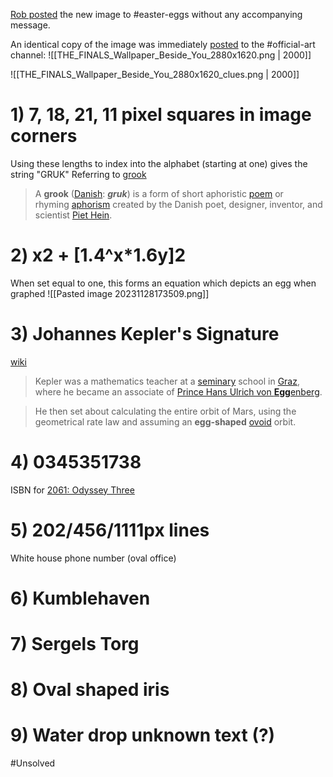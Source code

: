 [Rob posted](https://discord.com/channels/1008696016318513243/1011929497139953744/1050825892231913582) the new image to \#easter-eggs without any accompanying message.

An identical copy of the image was immediately [posted](https://discord.com/channels/1008696016318513243/1031539174743998526/1050825928114176030) to the \#official-art channel:
![[THE_FINALS_Wallpaper_Beside_You_2880x1620.png | 2000]]
 
![[THE_FINALS_Wallpaper_Beside_You_2880x1620_clues.png | 2000]]

# 1) 7, 18, 21, 11 pixel squares in image corners
Using these lengths to index into the alphabet (starting at one) gives the string "GRUK"
Referring to [grook](https://en.wikipedia.org/wiki/Grook) 
> A **grook** ([Danish](https://en.wikipedia.org/wiki/Danish_language "Danish language"): _**gruk**_) is a form of short aphoristic [poem](https://en.wikipedia.org/wiki/Poetry "Poetry") or rhyming [aphorism](https://en.wikipedia.org/wiki/Aphorism "Aphorism") created by the Danish poet, designer, inventor, and scientist [Piet Hein](https://en.wikipedia.org/wiki/Piet_Hein_(scientist)).

# 2) x2 + \[1.4^x\*1.6y]2
When set equal to one, this forms an equation which depicts an egg when graphed
![[Pasted image 20231128173509.png]]

# 3) Johannes Kepler's Signature
[wiki](https://en.wikipedia.org/wiki/Johannes_Kepler)
> Kepler was a mathematics teacher at a [seminary](https://en.wikipedia.org/wiki/Seminary "Seminary") school in [Graz](https://en.wikipedia.org/wiki/Graz "Graz"), where he became an associate of [Prince Hans Ulrich von **Egg**enberg](https://en.wikipedia.org/wiki/Hans_Ulrich_von_Eggenberg "Hans Ulrich von Eggenberg").

> He then set about calculating the entire orbit of Mars, using the geometrical rate law and assuming an **egg-shaped** [ovoid](https://en.wikipedia.org/wiki/Ovoid) orbit.

# 4) 0345351738
ISBN for [2061: Odyssey Three](https://en.wikipedia.org/wiki/2061:_Odyssey_Three)

# 5) 202/456/1111px lines
White house phone number (oval office)

# 6) Kumblehaven


# 7) Sergels Torg


# 8) Oval shaped iris


# 9) Water drop unknown text (?)
#Unsolved